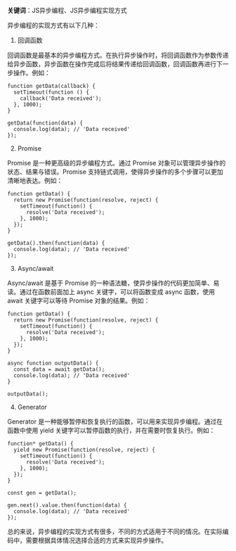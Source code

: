 **关键词**：JS异步编程、JS异步编程实现方式

异步编程的实现方式有以下几种：

1. 回调函数

回调函数是最基本的异步编程方式。在执行异步操作时，将回调函数作为参数传递给异步函数，异步函数在操作完成后将结果传递给回调函数，回调函数再进行下一步操作。例如：

```
function getData(callback) {
  setTimeout(function () {
    callback('Data received');
  }, 1000);
}

getData(function(data) {
  console.log(data); // 'Data received'
});
```

2. Promise

Promise 是一种更高级的异步编程方式。通过 Promise 对象可以管理异步操作的状态、结果与错误。Promise 支持链式调用，使得异步操作的多个步骤可以更加清晰地表达。例如：

```
function getData() {
  return new Promise(function(resolve, reject) {
    setTimeout(function() {
      resolve('Data received');
    }, 1000);
  });
}

getData().then(function(data) {
  console.log(data); // 'Data received'
});
```

3. Async/await

Async/await 是基于 Promise 的一种语法糖，使异步操作的代码更加简单、易读。通过在函数前面加上 async 关键字，可以将函数变成 async 函数，使用 await 关键字可以等待 Promise 对象的结果。例如：

```
function getData() {
  return new Promise(function(resolve, reject) {
    setTimeout(function() {
      resolve('Data received');
    }, 1000);
  });
}

async function outputData() {
  const data = await getData();
  console.log(data); // 'Data received'
}

outputData();
```

4. Generator

Generator 是一种能够暂停和恢复执行的函数，可以用来实现异步编程。通过在函数中使用 yield 关键字可以暂停函数的执行，并在需要时恢复执行。例如：

```
function* getData() {
  yield new Promise(function(resolve, reject) {
    setTimeout(function() {
      resolve('Data received');
    }, 1000);
  });
}

const gen = getData();

gen.next().value.then(function(data) {
  console.log(data); // 'Data received'
});
```

总的来说，异步编程的实现方式有很多，不同的方式适用于不同的情况。在实际编码中，需要根据具体情况选择合适的方式来实现异步操作。
